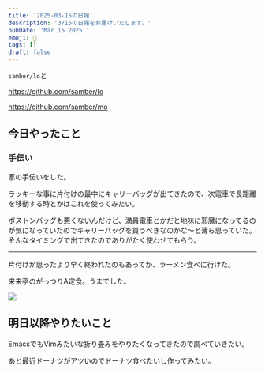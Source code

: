 ```yaml
---
title: '2025-03-15の日報'
description: '3/15の日報をお届けいたします。'
pubDate: 'Mar 15 2025 '
emoji: 🦊
tags: []
draft: false
---
```


`samber/lo`と

https://github.com/samber/lo

https://github.com/samber/mo

## 今日やったこと

### 手伝い

家の手伝いをした。

ラッキーな事に片付けの最中にキャリーバッグが出てきたので、次電車で長距離を移動する時とかはこれを使ってみたい。

ボストンバッグも悪くないんだけど、満員電車とかだと地味に邪魔になってるのが気になっていたのでキャリーバッグを買うべきなのかな〜と薄ら思っていた。
そんなタイミングで出てきたのでありがたく使わせてもらう。

---

片付けが思ったより早く終われたのもあってか、ラーメン食べに行けた。

来来亭のがっつりA定食。うまでした。

![](/home/coma/.ghq/github.com/Comamoca/blog/src/img/2025-03-15-233808.png)

## 明日以降やりたいこと

EmacsでもVimみたいな折り畳みをやりたくなってきたので調べていきたい。

あと最近ドーナツがアツいのでドーナツ食べたいし作ってみたい。

